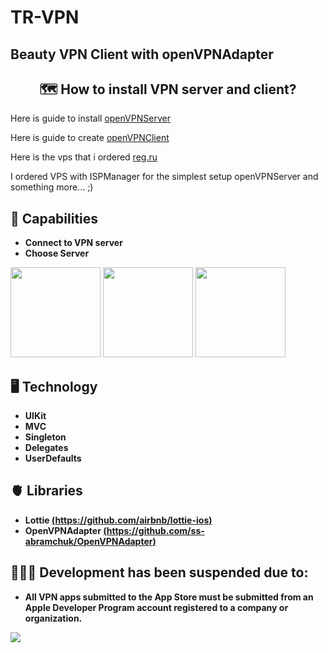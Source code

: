 # TR-VPN
## Beauty VPN Client with openVPNAdapter

<h2 align="center">🗺 How to install VPN server and client?</h2>

<p>Here is guide to install <a href="https://github.com/Nyr/openvpn-install">openVPNServer</a></p>
<p>Here is guide to create  <a href="https://betterprogramming.pub/how-to-build-an-openvpn-client-on-ios-c8f927c11e80">openVPNClient</a></p>
<p>Here is the vps that i ordered <a href="https://www.reg.ru/?rlink=reflink-10759625">reg.ru</a></p>

<p>I ordered VPS with ISPManager for the simplest setup openVPNServer and something more... ;)</p>

## 🦾 Capabilities
  - **Connect to VPN server**
  - **Choose Server**

<p>
<img style="width: 15vw;" src="https://tr-vpn.com/images/firstImage.jpg">
<img style="width: 15vw;" src="https://tr-vpn.com/images/secondImage.jpg">
<img style="width: 15vw;" src="https://tr-vpn.com/images/thirdImage.jpg">
</p>

## 🖥 Technology
  - **UIKit**
  - **MVC**
  - **Singleton**
  - **Delegates**
  - **UserDefaults**
 
## 🫀 Libraries
  - **Lottie [(https://github.com/airbnb/lottie-ios)](https://github.com/airbnb/lottie-ios)**
  - **OpenVPNAdapter [(https://github.com/ss-abramchuk/OpenVPNAdapter)](https://github.com/ss-abramchuk/OpenVPNAdapter)**

## 👨🏽‍💻 Development has been suspended due to:
 - **All VPN apps submitted to the App Store 
 must be submitted from an Apple Developer 
 Program account registered to 
 a company or organization.**
 
 ![](https://tr-vpn.com/images/app.gif)
